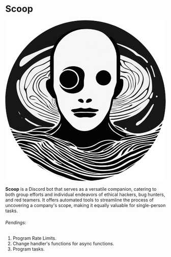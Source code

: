 # Scoop

![Scoop](img/Scoop.png)

**Scoop** is a Discord bot that serves as a versatile companion, catering to both group efforts and individual endeavors of ethical hackers, bug hunters, and red teamers. It offers automated tools to streamline the process of uncovering a company's scope, making it equally valuable for single-person tasks.

###### Pendings:
1. Program Rate Limits.
2. Change handler's functions for async functions.
3. Program tasks.
